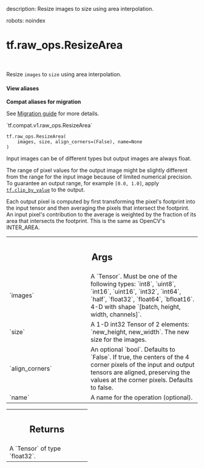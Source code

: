 description: Resize images to size using area interpolation.

robots: noindex

# tf.raw_ops.ResizeArea

<!-- Insert buttons and diff -->

<table class="tfo-notebook-buttons tfo-api nocontent" align="left">

</table>



Resize `images` to `size` using area interpolation.

<section class="expandable">
  <h4 class="showalways">View aliases</h4>
  <p>
<b>Compat aliases for migration</b>
<p>See
<a href="https://www.tensorflow.org/guide/migrate">Migration guide</a> for
more details.</p>
<p>`tf.compat.v1.raw_ops.ResizeArea`</p>
</p>
</section>

<pre class="devsite-click-to-copy prettyprint lang-py tfo-signature-link">
<code>tf.raw_ops.ResizeArea(
    images, size, align_corners=(False), name=None
)
</code></pre>



<!-- Placeholder for "Used in" -->

Input images can be of different types but output images are always float.

The range of pixel values for the output image might be slightly different
from the range for the input image because of limited numerical precision.
To guarantee an output range, for example `[0.0, 1.0]`, apply
<a href="../../tf/clip_by_value.md"><code>tf.clip_by_value</code></a> to the output.

Each output pixel is computed by first transforming the pixel's footprint into
the input tensor and then averaging the pixels that intersect the footprint. An
input pixel's contribution to the average is weighted by the fraction of its
area that intersects the footprint.  This is the same as OpenCV's INTER_AREA.

<!-- Tabular view -->
 <table class="responsive fixed orange">
<colgroup><col width="214px"><col></colgroup>
<tr><th colspan="2"><h2 class="add-link">Args</h2></th></tr>

<tr>
<td>
`images`
</td>
<td>
A `Tensor`. Must be one of the following types: `int8`, `uint8`, `int16`, `uint16`, `int32`, `int64`, `half`, `float32`, `float64`, `bfloat16`.
4-D with shape `[batch, height, width, channels]`.
</td>
</tr><tr>
<td>
`size`
</td>
<td>
A 1-D int32 Tensor of 2 elements: `new_height, new_width`.  The
new size for the images.
</td>
</tr><tr>
<td>
`align_corners`
</td>
<td>
An optional `bool`. Defaults to `False`.
If true, the centers of the 4 corner pixels of the input and output tensors are
aligned, preserving the values at the corner pixels. Defaults to false.
</td>
</tr><tr>
<td>
`name`
</td>
<td>
A name for the operation (optional).
</td>
</tr>
</table>



<!-- Tabular view -->
 <table class="responsive fixed orange">
<colgroup><col width="214px"><col></colgroup>
<tr><th colspan="2"><h2 class="add-link">Returns</h2></th></tr>
<tr class="alt">
<td colspan="2">
A `Tensor` of type `float32`.
</td>
</tr>

</table>

